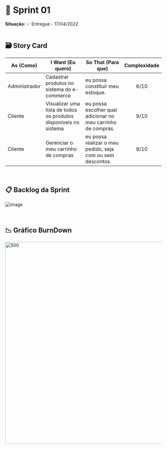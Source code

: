 # 🧩 Sprint 01
**Situação:** ✅ Entregue - 17/04/2022 <br><br>

## 🗃️ Story Card

| As (Como)     | I Want (Eu quero)                                            | So That (Para que)                                           | Complexidade |
| ------------- | ------------------------------------------------------------ | ------------------------------------------------------------ | :----------: |
| Administrador | Cadastrar produtos no sistema do e-commerce                  | eu possa constituir meu estoque.                             |     6/10     |
| Cliente       | Visualizar uma lista de todos os produtos disponíveis no sistema | eu possa escolher qual adicionar no meu carrinho de compras. |     9/10     |
| Cliente       | Gerenciar o meu carrinho de compras                          | eu possa realizar o meu pedido, seja com ou sem descontos.   |     8/10     |

<br>

## 📋 Backlog da Sprint

![image](https://media.discordapp.net/attachments/913534866686103573/964989129681162300/PRIORIZACAO_DE_ENTREGAS_page-0001.jpg)

<br>

## 📉 Gráfico BurnDown

<img src="https://media.discordapp.net/attachments/913534866686103573/964993156380758126/inferno.png" alt="500" width="650"/>